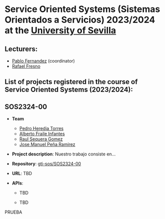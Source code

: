 Service Oriented Systems (Sistemas Orientados a Servicios) 2023/2024 at the [University of Sevilla](https://www.us.es)
====================

Lecturers:
--
 - [Pablo Fernandez](https://github.com/pafmon) (coordinator)
 - [Rafael Fresno](https://github.com/raffrearaUS)
 

List of projects registered in the course of **Service Oriented Systems** (2023/2024):
--

## SOS2324-00

- **Team**
  - [Pedro Heredia Torres](https://github.com/usuarioGIthub)
  - [Alberto Fraile Infantes](https://github.com/usuarioGIthub)
  - [Raul Sequera Gomez](https://github.com/usuarioGIthub)
  - [Jose Manuel Peña Ramirez](https://github.com/usuarioGIthub)

- **Project description**: Nuestro trabajo consiste en...
- **Repository**: [gti-sos/SOS2324-00](https://github.com/gti-sos/SOS2324-00)
- **URL**: TBD
-  **APIs**:
    - TBD
  
    - TBD

  PRUEBA
